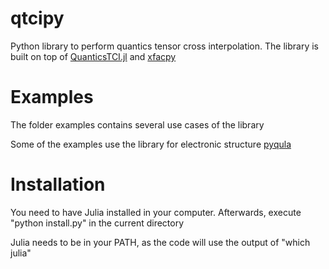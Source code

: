 #  qtcipy
Python library to perform quantics tensor cross interpolation. The library
is built on top of [QuanticsTCI.jl](https://github.com/tensor4all/QuanticsTCI.jl?tab=readme-ov-file) and [xfacpy](https://github.com/tensor4all/xfac)

# Examples

The folder examples contains several use cases of the library

Some of the examples use the library for electronic structure [pyqula](https://github.com/joselado/pyqula)

# Installation

You need to have Julia installed in your computer.
Afterwards, execute "python install.py" in the current directory

Julia needs to be in your PATH, as the code will use the output of "which julia"

